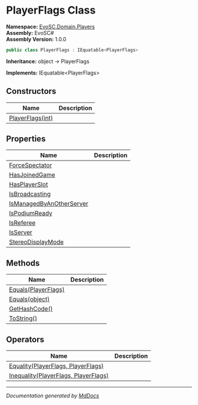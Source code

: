 ﻿<!--  
  <auto-generated>   
    The contents of this file were generated by a tool.  
    Changes to this file may be list if the file is regenerated  
  </auto-generated>   
-->

# PlayerFlags Class

**Namespace:** [EvoSC.Domain.Players](../index.md)  
**Assembly:** EvoSC\#  
**Assembly Version:** 1.0.0

```csharp
public class PlayerFlags : IEquatable<PlayerFlags>
```

**Inheritance:** object → PlayerFlags

**Implements:** IEquatable\<PlayerFlags\>

## Constructors

| Name                                      | Description |
| ----------------------------------------- | ----------- |
| [PlayerFlags(int)](constructors/index.md) |             |

## Properties

| Name                                                               | Description |
| ------------------------------------------------------------------ | ----------- |
| [ForceSpectator](properties/ForceSpectator.md)                     |             |
| [HasJoinedGame](properties/HasJoinedGame.md)                       |             |
| [HasPlayerSlot](properties/HasPlayerSlot.md)                       |             |
| [IsBroadcasting](properties/IsBroadcasting.md)                     |             |
| [IsManagedByAnOtherServer](properties/IsManagedByAnOtherServer.md) |             |
| [IsPodiumReady](properties/IsPodiumReady.md)                       |             |
| [IsReferee](properties/IsReferee.md)                               |             |
| [IsServer](properties/IsServer.md)                                 |             |
| [StereoDisplayMode](properties/StereoDisplayMode.md)               |             |

## Methods

| Name                                                       | Description |
| ---------------------------------------------------------- | ----------- |
| [Equals(PlayerFlags)](methods/Equals.md#equalsplayerflags) |             |
| [Equals(object)](methods/Equals.md#equalsobject)           |             |
| [GetHashCode()](methods/GetHashCode.md)                    |             |
| [ToString()](methods/ToString.md)                          |             |

## Operators

| Name                                                            | Description |
| --------------------------------------------------------------- | ----------- |
| [Equality(PlayerFlags, PlayerFlags)](operators/Equality.md)     |             |
| [Inequality(PlayerFlags, PlayerFlags)](operators/Inequality.md) |             |

___

*Documentation generated by [MdDocs](https://github.com/ap0llo/mddocs)*
